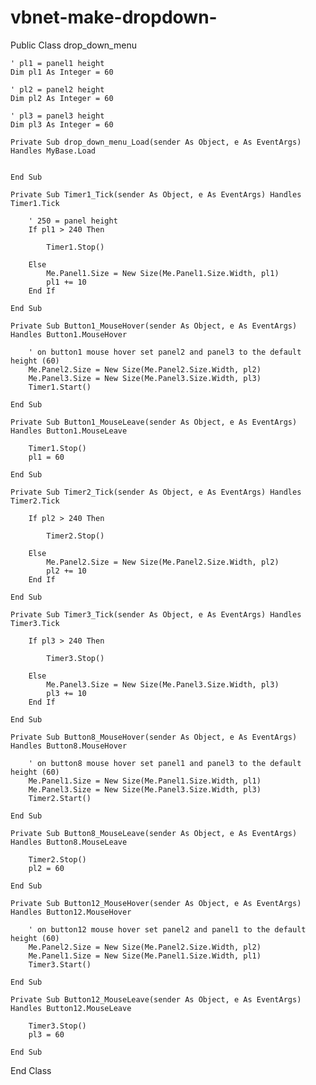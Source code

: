# vbnet-make-dropdown-
Public Class drop_down_menu

    ' pl1 = panel1 height
    Dim pl1 As Integer = 60

    ' pl2 = panel2 height
    Dim pl2 As Integer = 60

    ' pl3 = panel3 height
    Dim pl3 As Integer = 60

    Private Sub drop_down_menu_Load(sender As Object, e As EventArgs) Handles MyBase.Load


    End Sub

    Private Sub Timer1_Tick(sender As Object, e As EventArgs) Handles Timer1.Tick

        ' 250 = panel height
        If pl1 > 240 Then

            Timer1.Stop()

        Else
            Me.Panel1.Size = New Size(Me.Panel1.Size.Width, pl1)
            pl1 += 10
        End If

    End Sub

    Private Sub Button1_MouseHover(sender As Object, e As EventArgs) Handles Button1.MouseHover

        ' on button1 mouse hover set panel2 and panel3 to the default height (60) 
        Me.Panel2.Size = New Size(Me.Panel2.Size.Width, pl2)
        Me.Panel3.Size = New Size(Me.Panel3.Size.Width, pl3)
        Timer1.Start()

    End Sub

    Private Sub Button1_MouseLeave(sender As Object, e As EventArgs) Handles Button1.MouseLeave

        Timer1.Stop()
        pl1 = 60

    End Sub

    Private Sub Timer2_Tick(sender As Object, e As EventArgs) Handles Timer2.Tick

        If pl2 > 240 Then

            Timer2.Stop()

        Else
            Me.Panel2.Size = New Size(Me.Panel2.Size.Width, pl2)
            pl2 += 10
        End If

    End Sub

    Private Sub Timer3_Tick(sender As Object, e As EventArgs) Handles Timer3.Tick

        If pl3 > 240 Then

            Timer3.Stop()

        Else
            Me.Panel3.Size = New Size(Me.Panel3.Size.Width, pl3)
            pl3 += 10
        End If

    End Sub

    Private Sub Button8_MouseHover(sender As Object, e As EventArgs) Handles Button8.MouseHover

        ' on button8 mouse hover set panel1 and panel3 to the default height (60) 
        Me.Panel1.Size = New Size(Me.Panel1.Size.Width, pl1)
        Me.Panel3.Size = New Size(Me.Panel3.Size.Width, pl3)
        Timer2.Start()

    End Sub

    Private Sub Button8_MouseLeave(sender As Object, e As EventArgs) Handles Button8.MouseLeave

        Timer2.Stop()
        pl2 = 60

    End Sub

    Private Sub Button12_MouseHover(sender As Object, e As EventArgs) Handles Button12.MouseHover

        ' on button12 mouse hover set panel2 and panel1 to the default height (60) 
        Me.Panel2.Size = New Size(Me.Panel2.Size.Width, pl2)
        Me.Panel1.Size = New Size(Me.Panel1.Size.Width, pl1)
        Timer3.Start()

    End Sub

    Private Sub Button12_MouseLeave(sender As Object, e As EventArgs) Handles Button12.MouseLeave

        Timer3.Stop()
        pl3 = 60

    End Sub
End Class

